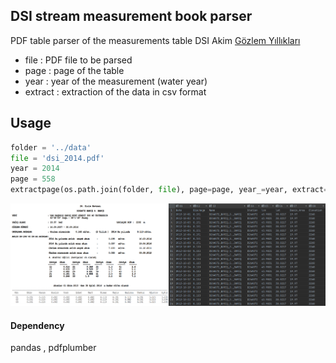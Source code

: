 ## DSI stream measurement book parser

PDF table parser of the measurements table DSI Akim [Gözlem Yıllıkları](https://www.dsi.gov.tr/Sayfa/Detay/744)


* file : PDF file to be parsed
* page : page of the table
* year : year of the measurement (water year)
* extract : extraction of the data in csv format

## Usage

```python
folder = '../data'
file = 'dsi_2014.pdf'
year = 2014
page = 558
extractpage(os.path.join(folder, file), page=page, year_=year, extract=True)
```

![png](images/table.png)

#### Dependency

pandas , pdfplumber